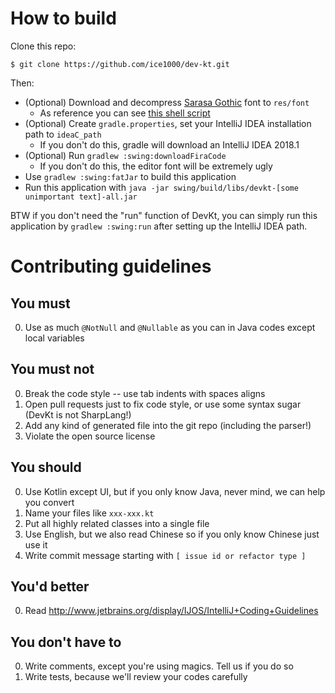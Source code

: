 # How to build

Clone this repo:

```shell
$ git clone https://github.com/ice1000/dev-kt.git
```

Then:

+ (Optional) Download and decompress [Sarasa Gothic](https://github.com/be5invis/Sarasa-Gothic/releases) font to `res/font`
  + As reference you can see [this shell script](./download-font.sh)
+ (Optional) Create `gradle.properties`, set your IntelliJ IDEA installation path to `ideaC_path`
  + If you don't do this, gradle will download an IntelliJ IDEA 2018.1
+ (Optional) Run `gradlew :swing:downloadFiraCode`
  + If you don't do this, the editor font will be extremely ugly
+ Use `gradlew :swing:fatJar` to build this application
+ Run this application with `java -jar swing/build/libs/devkt-[some unimportant text]-all.jar`

BTW if you don't need the "run" function of DevKt,
you can simply run this application by `gradlew :swing:run` after setting up the IntelliJ IDEA path.

# Contributing guidelines

## You must

<!-- 0. Put all natural language strings into the [resource bundle](res/org/ice1000/julia/lang/julia-bundle.properties) -->
0. Use as much `@NotNull` and `@Nullable` as you can in Java codes except local variables

## You must not

0. Break the code style -- use tab indents with spaces aligns
0. Open pull requests just to fix code style, or use some syntax sugar (DevKt is not SharpLang!)
0. Add any kind of generated file into the git repo (including the parser!)
0. Violate the open source license

## You should

0. Use Kotlin except UI, but if you only know Java, never mind, we can help you convert
0. Name your files like `xxx-xxx.kt`
0. Put all highly related classes into a single file
0. Use English, but we also read Chinese so if you only know Chinese just use it
0. Write commit message starting with `[ issue id or refactor type ]`

## You'd better

0. Read http://www.jetbrains.org/display/IJOS/IntelliJ+Coding+Guidelines

## You don't have to

0. Write comments, except you're using magics. Tell us if you do so
0. Write tests, because we'll review your codes carefully



